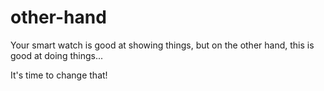 # other-hand
Your smart watch is good at showing things, but on the other hand, this is good at doing things...

It's time to change that!
